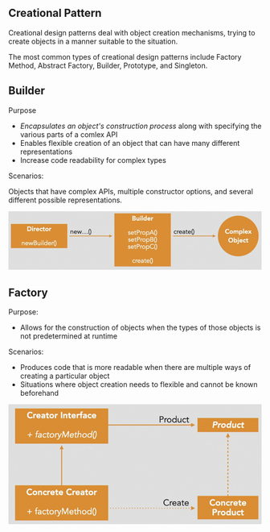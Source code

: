 ## Creational Pattern
Creational design patterns deal with object creation mechanisms, trying to create objects in a manner suitable to the situation.

The most common types of creational design patterns include Factory Method, Abstract Factory, Builder, Prototype, and Singleton.

## Builder
Purpose 
- *Encapsulates an object's construction process* along with specifying the various parts of a comlex API
- Enables flexible creation of an object that can have many different representations
- Increase code readability for complex types

Scenarios:

Objects that have complex APIs, multiple constructor options, and several different possible representations.

![Builder Flowhcart](image.png)

## Factory

Purpose: 
- Allows for the construction of objects when the types of those objects is not predetermined at runtime

Scenarios:
- Produces code that is more readable when there are multiple ways of creating a particular object
- Situations where object creation needs to flexible and cannot be known beforehand

![Factor Flowchart](image-1.png)

